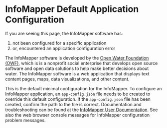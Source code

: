 # InfoMapper Default Application Configuration #

If you are seeing this page, the InfoMapper software has:

1. not been configured for a specific application
2. or, encountered an application configuration error

The InfoMapper software is developed by the [Open Water Foundation (OWF)](https://openwaterfoundation.org),
which is is a nonprofit social enterprise that develops open source software and open data solutions
to help make better decisions about water.
The InfoMapper software is a web application that displays text content pages, maps, data visualizations, and other content.

This is the default minimal configuration for the InfoMapper.
To configure an InfoMapper application, an `app-config.json` file needs to be created to override this default configuration.
If the `app-config.json` file has been created, confirm the path to the file is correct.
Documentation and troubleshooting can be
found at the [InfoMapper User Documentation](http://software.openwaterfoundation.org/infomapper/latest/doc-user/).
See also the web browser console messages for InfoMapper configuration problem messages.
